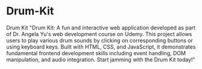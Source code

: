 # Drum-Kit
Drum Kit
"Drum Kit: A fun and interactive web application developed as part of Dr. Angela Yu's web development course on Udemy. This project allows users to play various drum sounds by clicking on corresponding buttons or using keyboard keys. Built with HTML, CSS, and JavaScript, it demonstrates fundamental frontend development skills including event handling, DOM manipulation, and audio integration. Start jamming with the Drum Kit today!"
